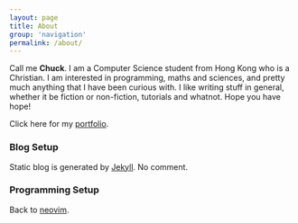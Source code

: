 ```yaml
---
layout: page
title: About
group: 'navigation'
permalink: /about/
---
```


Call me **Chuck**. I am a Computer Science student from Hong Kong who is a Christian.
I am interested in programming, maths and sciences, and pretty much anything
that I have been curious with. I like writing stuff in general, whether it be
fiction or non-fiction, tutorials and whatnot. Hope you have hope!

Click here for my [portfolio][portfolio].

### Blog Setup

Static blog is generated by [Jekyll][jekyll]. No comment.

### Programming Setup

Back to [neovim][nvim].

[portfolio]: /portfolio.html
[jekyll]: https://www.github.com/jekyll/jekyll
[nvim]: https://neovim.io
